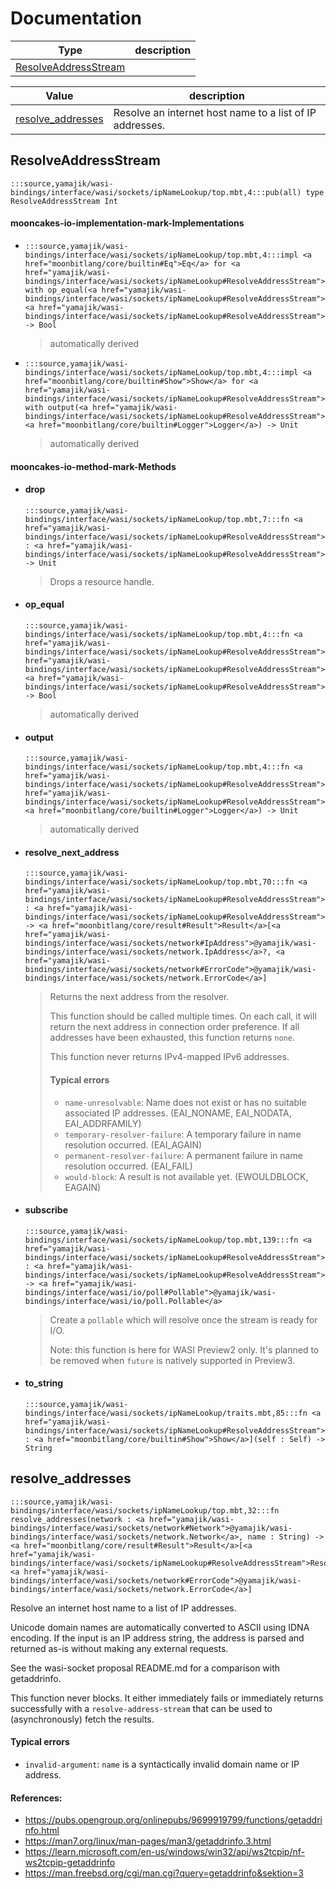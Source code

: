 # Documentation
|Type|description|
|---|---|
|[ResolveAddressStream](#ResolveAddressStream)||

|Value|description|
|---|---|
|[resolve\_addresses](#resolve_addresses)| Resolve an internet host name to a list of IP addresses.|

## ResolveAddressStream

```moonbit
:::source,yamajik/wasi-bindings/interface/wasi/sockets/ipNameLookup/top.mbt,4:::pub(all) type ResolveAddressStream Int
```


#### mooncakes-io-implementation-mark-Implementations
- ```moonbit
  :::source,yamajik/wasi-bindings/interface/wasi/sockets/ipNameLookup/top.mbt,4:::impl <a href="moonbitlang/core/builtin#Eq">Eq</a> for <a href="yamajik/wasi-bindings/interface/wasi/sockets/ipNameLookup#ResolveAddressStream">ResolveAddressStream</a> with op_equal(<a href="yamajik/wasi-bindings/interface/wasi/sockets/ipNameLookup#ResolveAddressStream">ResolveAddressStream</a>, <a href="yamajik/wasi-bindings/interface/wasi/sockets/ipNameLookup#ResolveAddressStream">ResolveAddressStream</a>) -> Bool
  ```
  > automatically derived
- ```moonbit
  :::source,yamajik/wasi-bindings/interface/wasi/sockets/ipNameLookup/top.mbt,4:::impl <a href="moonbitlang/core/builtin#Show">Show</a> for <a href="yamajik/wasi-bindings/interface/wasi/sockets/ipNameLookup#ResolveAddressStream">ResolveAddressStream</a> with output(<a href="yamajik/wasi-bindings/interface/wasi/sockets/ipNameLookup#ResolveAddressStream">ResolveAddressStream</a>, <a href="moonbitlang/core/builtin#Logger">Logger</a>) -> Unit
  ```
  > automatically derived

#### mooncakes-io-method-mark-Methods
- #### drop
  ```moonbit
  :::source,yamajik/wasi-bindings/interface/wasi/sockets/ipNameLookup/top.mbt,7:::fn <a href="yamajik/wasi-bindings/interface/wasi/sockets/ipNameLookup#ResolveAddressStream">ResolveAddressStream</a>::drop(self : <a href="yamajik/wasi-bindings/interface/wasi/sockets/ipNameLookup#ResolveAddressStream">ResolveAddressStream</a>) -> Unit
  ```
  >  Drops a resource handle.
- #### op\_equal
  ```moonbit
  :::source,yamajik/wasi-bindings/interface/wasi/sockets/ipNameLookup/top.mbt,4:::fn <a href="yamajik/wasi-bindings/interface/wasi/sockets/ipNameLookup#ResolveAddressStream">ResolveAddressStream</a>::op_equal(<a href="yamajik/wasi-bindings/interface/wasi/sockets/ipNameLookup#ResolveAddressStream">ResolveAddressStream</a>, <a href="yamajik/wasi-bindings/interface/wasi/sockets/ipNameLookup#ResolveAddressStream">ResolveAddressStream</a>) -> Bool
  ```
  > automatically derived
- #### output
  ```moonbit
  :::source,yamajik/wasi-bindings/interface/wasi/sockets/ipNameLookup/top.mbt,4:::fn <a href="yamajik/wasi-bindings/interface/wasi/sockets/ipNameLookup#ResolveAddressStream">ResolveAddressStream</a>::output(<a href="yamajik/wasi-bindings/interface/wasi/sockets/ipNameLookup#ResolveAddressStream">ResolveAddressStream</a>, <a href="moonbitlang/core/builtin#Logger">Logger</a>) -> Unit
  ```
  > automatically derived
- #### resolve\_next\_address
  ```moonbit
  :::source,yamajik/wasi-bindings/interface/wasi/sockets/ipNameLookup/top.mbt,70:::fn <a href="yamajik/wasi-bindings/interface/wasi/sockets/ipNameLookup#ResolveAddressStream">ResolveAddressStream</a>::resolve_next_address(self : <a href="yamajik/wasi-bindings/interface/wasi/sockets/ipNameLookup#ResolveAddressStream">ResolveAddressStream</a>) -> <a href="moonbitlang/core/result#Result">Result</a>[<a href="yamajik/wasi-bindings/interface/wasi/sockets/network#IpAddress">@yamajik/wasi-bindings/interface/wasi/sockets/network.IpAddress</a>?, <a href="yamajik/wasi-bindings/interface/wasi/sockets/network#ErrorCode">@yamajik/wasi-bindings/interface/wasi/sockets/network.ErrorCode</a>]
  ```
  >  Returns the next address from the resolver.
  > 
  >  This function should be called multiple times. On each call, it will
  > return the next address in connection order preference. If all
  > addresses have been exhausted, this function returns `none`.
  > 
  >  This function never returns IPv4-mapped IPv6 addresses.
  > 
  >  #### Typical errors
  >  - `name-unresolvable`:          Name does not exist or has no suitable associated IP addresses. (EAI\_NONAME, EAI\_NODATA, EAI\_ADDRFAMILY)
  >  - `temporary-resolver-failure`: A temporary failure in name resolution occurred. (EAI\_AGAIN)
  >  - `permanent-resolver-failure`: A permanent failure in name resolution occurred. (EAI\_FAIL)
  >  - `would-block`:                A result is not available yet. (EWOULDBLOCK, EAGAIN)
- #### subscribe
  ```moonbit
  :::source,yamajik/wasi-bindings/interface/wasi/sockets/ipNameLookup/top.mbt,139:::fn <a href="yamajik/wasi-bindings/interface/wasi/sockets/ipNameLookup#ResolveAddressStream">ResolveAddressStream</a>::subscribe(self : <a href="yamajik/wasi-bindings/interface/wasi/sockets/ipNameLookup#ResolveAddressStream">ResolveAddressStream</a>) -> <a href="yamajik/wasi-bindings/interface/wasi/io/poll#Pollable">@yamajik/wasi-bindings/interface/wasi/io/poll.Pollable</a>
  ```
  >  Create a `pollable` which will resolve once the stream is ready for I/O.
  > 
  >  Note: this function is here for WASI Preview2 only.
  > It's planned to be removed when `future` is natively supported in Preview3.
- #### to\_string
  ```moonbit
  :::source,yamajik/wasi-bindings/interface/wasi/sockets/ipNameLookup/traits.mbt,85:::fn <a href="yamajik/wasi-bindings/interface/wasi/sockets/ipNameLookup#ResolveAddressStream">ResolveAddressStream</a>::to_string[Self : <a href="moonbitlang/core/builtin#Show">Show</a>](self : Self) -> String
  ```
  > 

## resolve\_addresses

```moonbit
:::source,yamajik/wasi-bindings/interface/wasi/sockets/ipNameLookup/top.mbt,32:::fn resolve_addresses(network : <a href="yamajik/wasi-bindings/interface/wasi/sockets/network#Network">@yamajik/wasi-bindings/interface/wasi/sockets/network.Network</a>, name : String) -> <a href="moonbitlang/core/result#Result">Result</a>[<a href="yamajik/wasi-bindings/interface/wasi/sockets/ipNameLookup#ResolveAddressStream">ResolveAddressStream</a>, <a href="yamajik/wasi-bindings/interface/wasi/sockets/network#ErrorCode">@yamajik/wasi-bindings/interface/wasi/sockets/network.ErrorCode</a>]
```
 Resolve an internet host name to a list of IP addresses.

 Unicode domain names are automatically converted to ASCII using IDNA encoding.
If the input is an IP address string, the address is parsed and returned
as-is without making any external requests.

 See the wasi-socket proposal README.md for a comparison with getaddrinfo.

 This function never blocks. It either immediately fails or immediately
returns successfully with a `resolve-address-stream` that can be used
to (asynchronously) fetch the results.

 #### Typical errors
 - `invalid-argument`: `name` is a syntactically invalid domain name or IP address.

 #### References:
 - <https://pubs.opengroup.org/onlinepubs/9699919799/functions/getaddrinfo.html>
 - <https://man7.org/linux/man-pages/man3/getaddrinfo.3.html>
 - <https://learn.microsoft.com/en-us/windows/win32/api/ws2tcpip/nf-ws2tcpip-getaddrinfo>
 - <https://man.freebsd.org/cgi/man.cgi?query=getaddrinfo&sektion=3>
